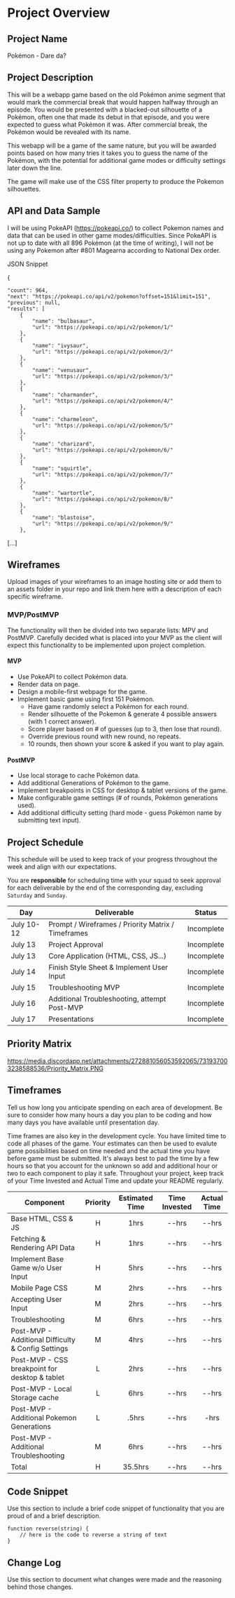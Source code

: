 # Project Overview

## Project Name

Pokémon - Dare da?

## Project Description

This will be a webapp game based on the old Pokémon anime segment that would mark the commercial break that would happen halfway through an episode. You would be presented with a blacked-out silhouette of a Pokémon, often one that made its debut in that episode, and you were expected to guess what Pokémon it was. After commercial break, the Pokémon would be revealed with its name.

This webapp will be a game of the same nature, but you will be awarded points based on how many tries it takes you to guess the name of the Pokémon, with the potential for additional game modes or difficulty settings later down the line.

The game will make use of the CSS filter property to produce the Pokemon silhouettes.

## API and Data Sample

I will be using PokeAPI (https://pokeapi.co/) to collect Pokemon names and data that can be used in other game modes/difficulties. Since PokeAPI is not up to date with all 896 Pokémon (at the time of writing), I will not be using any Pokemon after #801 Magearna according to National Dex order.

JSON Snippet

{

    "count": 964,
    "next": "https://pokeapi.co/api/v2/pokemon?offset=151&limit=151",
    "previous": null,
    "results": [
        {
            "name": "bulbasaur",
            "url": "https://pokeapi.co/api/v2/pokemon/1/"
        },
        {
            "name": "ivysaur",
            "url": "https://pokeapi.co/api/v2/pokemon/2/"
        },
        {
            "name": "venusaur",
            "url": "https://pokeapi.co/api/v2/pokemon/3/"
        },
        {
            "name": "charmander",
            "url": "https://pokeapi.co/api/v2/pokemon/4/"
        },
        {
            "name": "charmeleon",
            "url": "https://pokeapi.co/api/v2/pokemon/5/"
        },
        {
            "name": "charizard",
            "url": "https://pokeapi.co/api/v2/pokemon/6/"
        },
        {
            "name": "squirtle",
            "url": "https://pokeapi.co/api/v2/pokemon/7/"
        },
        {
            "name": "wartortle",
            "url": "https://pokeapi.co/api/v2/pokemon/8/"
        },
        {
            "name": "blastoise",
            "url": "https://pokeapi.co/api/v2/pokemon/9/"
        },
	
[...]

## Wireframes

Upload images of your wireframes to an image hosting site or add them to an assets folder in your repo and link them here with a description of each specific wireframe.

### MVP/PostMVP

The functionality will then be divided into two separate lists: MPV and PostMVP.  Carefully decided what is placed into your MVP as the client will expect this functionality to be implemented upon project completion.  

#### MVP 

- Use PokeAPI to collect Pokémon data.
- Render data on page.
- Design a mobile-first webpage for the game.
- Implement basic game using first 151 Pokémon.
  - Have game randomly select a Pokémon for each round.
  - Render silhouette of the Pokemon & generate 4 possible answers (with 1 correct answer).
  - Score player based on # of guesses (up to 3, then lose that round).
  - Override previous round with new round, no repeats.
  - 10 rounds, then shown your score & asked if you want to play again.


#### PostMVP  

- Use local storage to cache Pokémon data.
- Add additional Generations of Pokémon to the game.
- Implement breakpoints in CSS for desktop & tablet versions of the game.
- Make configurable game settings (# of rounds, Pokémon generations used).
- Add additional difficulty setting (hard mode - guess Pokémon name by submitting text input).

## Project Schedule

This schedule will be used to keep track of your progress throughout the week and align with our expectations.  

You are **responsible** for scheduling time with your squad to seek approval for each deliverable by the end of the corresponding day, excluding `Saturday` and `Sunday`.

|  Day | Deliverable | Status
|---|---| ---|
|July 10-12| Prompt / Wireframes / Priority Matrix / Timeframes | Incomplete
|July 13| Project Approval | Incomplete
|July 13| Core Application (HTML, CSS, JS...) | Incomplete
|July 14| Finish Style Sheet & Implement User Input | Incomplete
|July 15| Troubleshooting MVP | Incomplete
|July 16| Additional Troubleshooting, attempt Post-MVP | Incomplete
|July 17| Presentations | Incomplete

## Priority Matrix

https://media.discordapp.net/attachments/272881056053592065/731937003238588536/Priority_Matrix.PNG

## Timeframes

Tell us how long you anticipate spending on each area of development. Be sure to consider how many hours a day you plan to be coding and how many days you have available until presentation day.

Time frames are also key in the development cycle.  You have limited time to code all phases of the game.  Your estimates can then be used to evalute game possibilities based on time needed and the actual time you have before game must be submitted. It's always best to pad the time by a few hours so that you account for the unknown so add and additional hour or two to each component to play it safe. Throughout your project, keep track of your Time Invested and Actual Time and update your README regularly.

| Component | Priority | Estimated Time | Time Invested | Actual Time |
| --- | :---: |  :---: | :---: | :---: |
| Base HTML, CSS & JS | H | 1hrs| --hrs | --hrs |
| Fetching & Rendering API Data | H | 1hrs| --hrs | --hrs |
| Implement Base Game w/o User Input | H | 5hrs| --hrs | --hrs |
| Mobile Page CSS | M | 2hrs| --hrs | --hrs |
| Accepting User Input | M | 2hrs| --hrs | --hrs |
| Troubleshooting | M | 6hrs| --hrs | --hrs |
| Post-MVP - Additional Difficulty & Config Settings | M | 4hrs| --hrs | --hrs |
| Post-MVP - CSS breakpoint for desktop & tablet | L | 2hrs| --hrs | --hrs |
| Post-MVP - Local Storage cache | L | 6hrs| --hrs | --hrs |
| Post-MVP - Additional Pokemon Generations | L | .5hrs| --hrs | -hrs |
| Post-MVP - Additional Troubleshooting | M | 6hrs| --hrs | --hrs |
| Total | H | 35.5hrs| --hrs | --hrs |

## Code Snippet

Use this section to include a brief code snippet of functionality that you are proud of and a brief description.  

```
function reverse(string) {
	// here is the code to reverse a string of text
}
```

## Change Log
 Use this section to document what changes were made and the reasoning behind those changes.  

